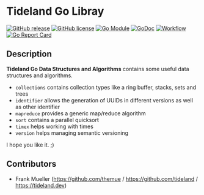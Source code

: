 # Tideland Go Libray

[![GitHub release](https://img.shields.io/github/release/tideland/go-dsa.svg)](https://github.com/tideland/go-dsa)
[![GitHub license](https://img.shields.io/badge/license-New%20BSD-blue.svg)](https://raw.githubusercontent.com/tideland/go-dsa/master/LICENSE)
[![Go Module](https://img.shields.io/github/go-mod/go-version/tideland/go-dsa)](https://github.com/tideland/go-dsa/blob/master/go.mod)
[![GoDoc](https://godoc.org/tideland.dev/go/dsa?status.svg)](https://pkg.go.dev/mod/tideland.dev/go/dsa?tab=packages)
[![Workflow](https://img.shields.io/github/workflow/status/tideland/go-dsa/build)](https://github.com/tideland/go-dsa/actions/)
[![Go Report Card](https://goreportcard.com/badge/github.com/tideland/go-dsa)](https://goreportcard.com/report/tideland.dev/go/dsa)

## Description

**Tideland Go Data Structures and Algorithms** contains some useful data structures and algorithms.

* `collections` contains collection types like a ring buffer, stacks, sets and trees
* `identifier` allows the generation of UUIDs in different versions as well as other identifier
* `mapreduce` provides a generic map/reduce algorithm
* `sort` contains a parallel quicksort
* `timex` helps working with times
* `version` helps managing semantic versioning

I hope you like it. ;)

## Contributors

- Frank Mueller (https://github.com/themue / https://github.com/tideland / https://tideland.dev)

